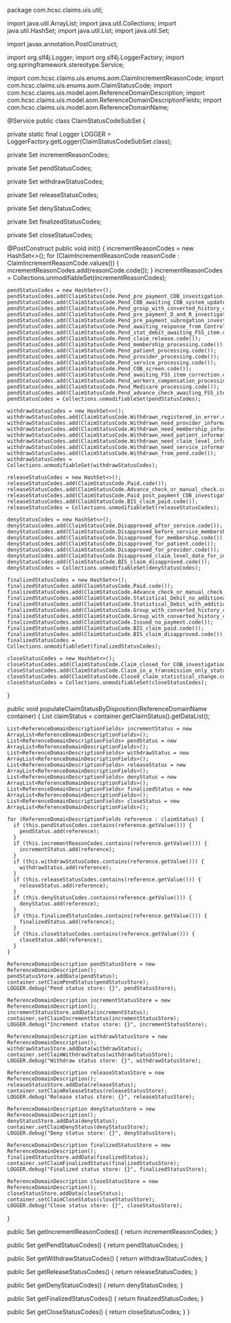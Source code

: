 package com.hcsc.claims.uis.util;

import java.util.ArrayList;
import java.util.Collections;
import java.util.HashSet;
import java.util.List;
import java.util.Set;

import javax.annotation.PostConstruct;

import org.slf4j.Logger;
import org.slf4j.LoggerFactory;
import org.springframework.stereotype.Service;

import com.hcsc.claims.uis.enums.aom.ClaimIncrementReasonCode;
import com.hcsc.claims.uis.enums.aom.ClaimStatusCode;
import com.hcsc.claims.uis.model.aom.ReferenceDomainDescription;
import com.hcsc.claims.uis.model.aom.ReferenceDomainDescriptionFields;
import com.hcsc.claims.uis.model.aom.ReferenceDomainName;

@Service
public class ClaimStatusCodeSubSet {

  private static final Logger LOGGER = LoggerFactory.getLogger(ClaimStatusCodeSubSet.class);

  private Set<String> incrementReasonCodes;

  private Set<String> pendStatusCodes;

  private Set<String> withdrawStatusCodes;

  private Set<String> releaseStatusCodes;

  private Set<String> denyStatusCodes;

  private Set<String> finalizedStatusCodes;

  private Set<String> closeStatusCodes;

  @PostConstruct
  public void init() {
    incrementReasonCodes = new HashSet<>();
    for (ClaimIncrementReasonCode reasonCode : ClaimIncrementReasonCode.values()) {
      incrementReasonCodes.add(reasonCode.code());
    }
    incrementReasonCodes = Collections.unmodifiableSet(incrementReasonCodes);

    pendStatusCodes = new HashSet<>();
    pendStatusCodes.add(ClaimStatusCode.Pend_pre_payment_COB_investigation.code());
    pendStatusCodes.add(ClaimStatusCode.Pend_COB_awaiting_COB_system_update.code());
    pendStatusCodes.add(ClaimStatusCode.Pend_group_with_converted_history_claims_membership_denied_with_FSS_information.code());
    pendStatusCodes.add(ClaimStatusCode.Pend_pre_payment_D_and_R_investigation.code());
    pendStatusCodes.add(ClaimStatusCode.Pend_pre_payment_subrogation_investigation.code());
    pendStatusCodes.add(ClaimStatusCode.Pend_awaiting_response_from_Control_Plan_used_when_claim_is_processed_by_an_operator.code());
    pendStatusCodes.add(ClaimStatusCode.Pend_stat_debit_awaiting_FSS_item.code());
    pendStatusCodes.add(ClaimStatusCode.Pend_claim_release.code());
    pendStatusCodes.add(ClaimStatusCode.Pend_membership_processing.code());
    pendStatusCodes.add(ClaimStatusCode.Pend_patient_processing.code());
    pendStatusCodes.add(ClaimStatusCode.Pend_provider_processing.code());
    pendStatusCodes.add(ClaimStatusCode.Pend_service_processing.code());
    pendStatusCodes.add(ClaimStatusCode.Pend_COB_screen.code());
    pendStatusCodes.add(ClaimStatusCode.Pend_awaiting_FSS_item_correction.code());
    pendStatusCodes.add(ClaimStatusCode.Pend_workers_compensation_processing.code());
    pendStatusCodes.add(ClaimStatusCode.Pend_Medicare_processing.code());
    pendStatusCodes.add(ClaimStatusCode.Pend_advance_check_awaiting_FSS_item.code());
    pendStatusCodes = Collections.unmodifiableSet(pendStatusCodes);

    withdrawStatusCodes = new HashSet<>();
    withdrawStatusCodes.add(ClaimStatusCode.Withdrawn_registered_in_error.code());
    withdrawStatusCodes.add(ClaimStatusCode.Withdrawn_need_provider_information.code());
    withdrawStatusCodes.add(ClaimStatusCode.Withdrawn_need_membership_information.code());
    withdrawStatusCodes.add(ClaimStatusCode.Withdrawn_need_patient_information.code());
    withdrawStatusCodes.add(ClaimStatusCode.Withdrawn_need_claim_level_information.code());
    withdrawStatusCodes.add(ClaimStatusCode.Withdrawn_need_service_information.code());
    withdrawStatusCodes.add(ClaimStatusCode.Withdrawn_from_pend.code());
    withdrawStatusCodes = Collections.unmodifiableSet(withdrawStatusCodes);

    releaseStatusCodes = new HashSet<>();
    releaseStatusCodes.add(ClaimStatusCode.Paid.code());
    releaseStatusCodes.add(ClaimStatusCode.Advance_check_or_manual_check.code());
    releaseStatusCodes.add(ClaimStatusCode.Paid_post_payment_COB_investigation.code());
    releaseStatusCodes.add(ClaimStatusCode.BIS_claim_paid.code());
    releaseStatusCodes = Collections.unmodifiableSet(releaseStatusCodes);

    denyStatusCodes = new HashSet<>();
    denyStatusCodes.add(ClaimStatusCode.Disapproved_after_service.code());
    denyStatusCodes.add(ClaimStatusCode.Disapproved_before_service_membership.code());
    denyStatusCodes.add(ClaimStatusCode.Disapproved_for_membership.code());
    denyStatusCodes.add(ClaimStatusCode.Disapproved_for_patient.code());
    denyStatusCodes.add(ClaimStatusCode.Disapproved_for_provider.code());
    denyStatusCodes.add(ClaimStatusCode.Disapproved_claim_level_data_for_incorrect_discount_information.code());
    denyStatusCodes.add(ClaimStatusCode.BIS_claim_disapproved.code());
    denyStatusCodes = Collections.unmodifiableSet(denyStatusCodes);

    finalizedStatusCodes = new HashSet<>();
    finalizedStatusCodes.add(ClaimStatusCode.Paid.code());
    finalizedStatusCodes.add(ClaimStatusCode.Advance_check_or_manual_check.code());
    finalizedStatusCodes.add(ClaimStatusCode.Statistical_Debit_no_additional_payment.code());
    finalizedStatusCodes.add(ClaimStatusCode.Statistical_Debit_with_additional_payment.code());
    finalizedStatusCodes.add(ClaimStatusCode.Group_with_converted_history_claims_with_no_additional_payment.code());
    finalizedStatusCodes.add(ClaimStatusCode.Group_with_converted_history_claim_with_additional_payment.code());
    finalizedStatusCodes.add(ClaimStatusCode.Issued_no_payment.code());
    finalizedStatusCodes.add(ClaimStatusCode.BIS_claim_paid.code());
    finalizedStatusCodes.add(ClaimStatusCode.BIS_claim_disapproved.code());
    finalizedStatusCodes = Collections.unmodifiableSet(finalizedStatusCodes);

    closeStatusCodes = new HashSet<>();
    closeStatusCodes.add(ClaimStatusCode.Claim_closed_for_COB_investigation_issued_no_payment.code());
    closeStatusCodes.add(ClaimStatusCode.Claim_in_a_transmission_only_status_considered_closed.code());
    closeStatusCodes.add(ClaimStatusCode.Closed_claim_statistical_change.code());
    closeStatusCodes = Collections.unmodifiableSet(closeStatusCodes);

  }

  public void populateClaimStatusByDisposition(ReferenceDomainName container) {
    List<ReferenceDomainDescriptionFields> claimStatus = container.getClaimStatus().getDataList();

    List<ReferenceDomainDescriptionFields> incrementStatus = new ArrayList<ReferenceDomainDescriptionFields>();
    List<ReferenceDomainDescriptionFields> pendStatus = new ArrayList<ReferenceDomainDescriptionFields>();
    List<ReferenceDomainDescriptionFields> withdrawStatus = new ArrayList<ReferenceDomainDescriptionFields>();
    List<ReferenceDomainDescriptionFields> releaseStatus = new ArrayList<ReferenceDomainDescriptionFields>();
    List<ReferenceDomainDescriptionFields> denyStatus = new ArrayList<ReferenceDomainDescriptionFields>();
    List<ReferenceDomainDescriptionFields> finalizedStatus = new ArrayList<ReferenceDomainDescriptionFields>();
    List<ReferenceDomainDescriptionFields> closeStatus = new ArrayList<ReferenceDomainDescriptionFields>();

    for (ReferenceDomainDescriptionFields reference : claimStatus) {
      if (this.pendStatusCodes.contains(reference.getValue())) {
        pendStatus.add(reference);
      }
      if (this.incrementReasonCodes.contains(reference.getValue())) {
        incrementStatus.add(reference);
      }
      if (this.withdrawStatusCodes.contains(reference.getValue())) {
        withdrawStatus.add(reference);
      }
      if (this.releaseStatusCodes.contains(reference.getValue())) {
        releaseStatus.add(reference);
      }
      if (this.denyStatusCodes.contains(reference.getValue())) {
        denyStatus.add(reference);
      }
      if (this.finalizedStatusCodes.contains(reference.getValue())) {
        finalizedStatus.add(reference);
      }
      if (this.closeStatusCodes.contains(reference.getValue())) {
        closeStatus.add(reference);
      }
    }

    ReferenceDomainDescription pendStatusStore = new ReferenceDomainDescription();
    pendStatusStore.addData(pendStatus);
    container.setClaimPendStatus(pendStatusStore);
    LOGGER.debug("Pend status store: {}", pendStatusStore);

    ReferenceDomainDescription incrementStatusStore = new ReferenceDomainDescription();
    incrementStatusStore.addData(incrementStatus);
    container.setClaimIncrementStatus(incrementStatusStore);
    LOGGER.debug("Increment status store: {}", incrementStatusStore);

    ReferenceDomainDescription withdrawStatusStore = new ReferenceDomainDescription();
    withdrawStatusStore.addData(withdrawStatus);
    container.setClaimWithdrawStatus(withdrawStatusStore);
    LOGGER.debug("Withdraw status store: {}", withdrawStatusStore);

    ReferenceDomainDescription releaseStatusStore = new ReferenceDomainDescription();
    releaseStatusStore.addData(releaseStatus);
    container.setClaimReleaseStatus(releaseStatusStore);
    LOGGER.debug("Release status store: {}", releaseStatusStore);

    ReferenceDomainDescription denyStatusStore = new ReferenceDomainDescription();
    denyStatusStore.addData(denyStatus);
    container.setClaimDenyStatus(denyStatusStore);
    LOGGER.debug("Deny status store: {}", denyStatusStore);

    ReferenceDomainDescription finalizedStatusStore = new ReferenceDomainDescription();
    finalizedStatusStore.addData(finalizedStatus);
    container.setClaimFinalizedStatus(finalizedStatusStore);
    LOGGER.debug("Finalized status store: {}", finalizedStatusStore);

    ReferenceDomainDescription closeStatusStore = new ReferenceDomainDescription();
    closeStatusStore.addData(closeStatus);
    container.setClaimCloseStatus(closeStatusStore);
    LOGGER.debug("Close status store: {}", closeStatusStore);
  }

  public Set<String> getIncrementReasonCodes() {
    return incrementReasonCodes;
  }

  public Set<String> getPendStatusCodes() {
    return pendStatusCodes;
  }

  public Set<String> getWithdrawStatusCodes() {
    return withdrawStatusCodes;
  }

  public Set<String> getReleaseStatusCodes() {
    return releaseStatusCodes;
  }

  public Set<String> getDenyStatusCodes() {
    return denyStatusCodes;
  }

  public Set<String> getFinalizedStatusCodes() {
    return finalizedStatusCodes;
  }

  public Set<String> getCloseStatusCodes() {
    return closeStatusCodes;
  }
}
